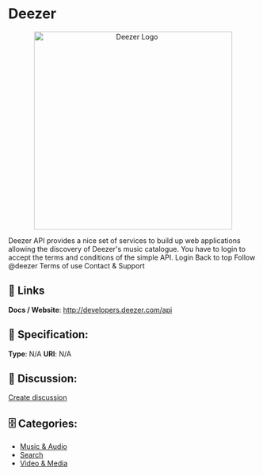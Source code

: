 # Deezer
<p align="center">
    <img width="400" src="https://raw.githubusercontent.com/apis-list/apis-list/main/apis/deezer/logo_256x256.png" alt="Deezer Logo"/>
</p>

Deezer API provides a nice set of services to build up web applications allowing the discovery of Deezer's music catalogue.  You have to login to accept the terms and conditions of the simple API.  Login Back to top Follow @deezer Terms of use Contact & Support

##  🔗 Links
**Docs / Website**: http://developers.deezer.com/api

## 🧬 Specification:
**Type**: N/A
**URI**: N/A

## 💬 Discussion:
[Create discussion](https://github.com/apis-list/apis-list/discussions/new)

## 🗄️ Categories:
- [Music & Audio](https://github.com/apis-list/apis-list#music--audio)
- [Search](https://github.com/apis-list/apis-list#search)
- [Video & Media](https://github.com/apis-list/apis-list#video--media)



